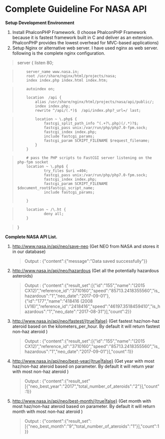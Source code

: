 # Complete Guideline For NASA API
**Setup Development Environment**
          
   1. Install PhalconPHP Framework. (I choose PhalconPHP Framework because it is fastest framework built in C and deliver as an extension. PhalconPHP provides the lowest overhead for MVC-based applications)
   2. Setup Nginx or alternative web server. I have used nginx as web server. following is the complete nginx configuration.
>    server {
>         listen   80;
>      

>         server_name www.nasa.in;
>         root /usr/share/nginx/html/projects/nasa;
>         index index.php index.html index.htm;

>         autoindex on;
>       
>         location  /api {
>             alias /usr/share/nginx/html/projects/nasa/api/public/;
>             index index.php; 
>             rewrite ^/api/(.*)$  /api/index.php?_url=/ last;

>             location ~ \.php$ {
>                 fastcgi_split_path_info ^(.+?\.php)(/.*)?$;
>                 fastcgi_pass unix:/var/run/php/php7.0-fpm.sock;
>                 fastcgi_index index.php;
>                 include fastcgi_params;
>                 fastcgi_param SCRIPT_FILENAME $request_filename;
>             }      
>         }



>         # pass the PHP scripts to FastCGI server listening on the php-fpm socket
>         location ~ \.php$ {
>                 try_files $uri =404;
>                 fastcgi_pass unix:/var/run/php/php7.0-fpm.sock;
>                 fastcgi_index index.php;
>                 fastcgi_param SCRIPT_FILENAME $document_root$fastcgi_script_name;
>                 include fastcgi_params;
>                 
>         }

>         location ~ /\.ht {
>                 deny all;
>         }


> }


**Complete NASA API List.**

   1. http://www.nasa.in/api/neo/save-neo (Get NEO from NASA and stores it in our database)
        > Output :  {"content":{"message":"Data saved successfully"}}  
 
   2. http://www.nasa.in/api/neo/hazardous (Get all the potentially hazardous asteroids)
        > Output :  {"content":{"result_set":[{"id":"155","name":"(2015 CX12)","reference_id":"3710160","speed":"85713.2418355560","is_hazardous":"1","neo_date":"2017-09-01"},{"id":"177","name":"418416 (2008 LV16)","reference_id":"2418416","speed":"46197.3518459410","is_hazardous":"1","neo_date":"2017-08-31"}],"count":2}} 
 

   3. http://www.nasa.in/api/neo/fastest/{true|false} (Get fastest haz/non-haz ateroid based on the kilometers_per_hour. By default it will return fastest non-haz ateroid )
        > Output :  {"content":{"result_set":[{"id":"155","name":"(2015 CX12)","reference_id":"3710160","speed":"85713.2418355560","is_hazardous":"1","neo_date":"2017-09-01"}],"count":1}}


   4. http://www.nasa.in/api/neo/best-year/{true|false} (Get year with most haz/non-haz ateroid based on parameter. By default it will return year with most non-haz ateroid )
        > Output : {"content":{"result_set"[{"neo_best_year":"2017","total_number_of_ateroids":"2"}],"count":1}}
 
   5. http://www.nasa.in/api/neo/best-month/{true|false} (Get month with most haz/non-haz ateroid based on parameter. By default it will return month with most non-haz ateroid )
        > Output : {"content":{"result_set":[{"neo_best_month":"9","total_number_of_ateroids":"1"}],"count":1}}
          


           

                 
